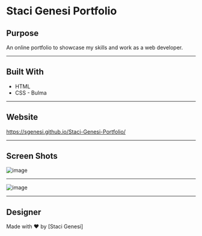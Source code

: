# Staci Genesi Portfolio

## Purpose
An online portfolio to showcase my skills and work as a web developer.

---
## Built With
* HTML
* CSS - Bulma

---
## Website
https://sgenesi.github.io/Staci-Genesi-Portfolio/

---
## Screen Shots
![image](https://user-images.githubusercontent.com/71858457/104142989-07b02800-537b-11eb-906c-82c1a668ab5f.png)

---
![image](https://user-images.githubusercontent.com/71858457/104143029-27dfe700-537b-11eb-8252-b2915ba34554.png)



---
## Designer
Made with ❤️ by [Staci Genesi]

